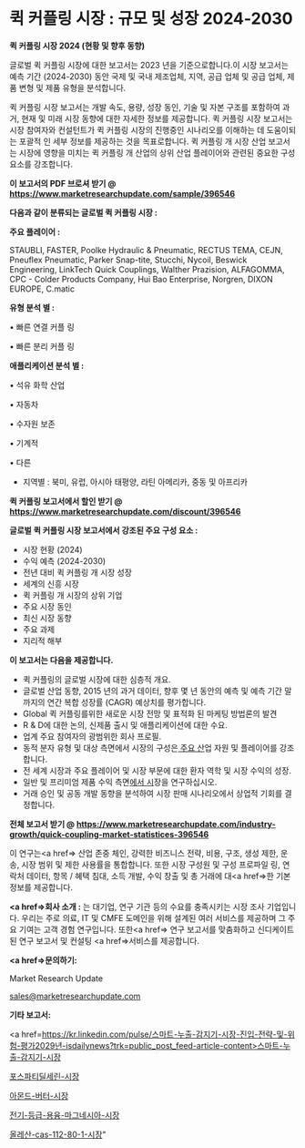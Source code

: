 # 퀵 커플링 시장 : 규모 및 성장 2024-2030

<strong>퀵 커플링 시장 2024 (현황 및 향후 동향)</strong>

글로벌 퀵 커플링 시장에 대한 보고서는 2023 년을 기준으로합니다.이 시장 보고서는 예측 기간 (2024-2030) 동안 국제 및 국내 제조업체, 지역, 공급 업체 및 공급 업체, 제품 변형 및 제품 유형을 분석합니다.

퀵 커플링 시장 보고서는 개발 속도, 용량, 성장 동인, 기술 및 자본 구조를 포함하여 과거, 현재 및 미래 시장 동향에 대한 자세한 정보를 제공합니다. 퀵 커플링 시장 보고서는 시장 참여자와 컨설턴트가 퀵 커플링 시장의 진행중인 시나리오를 이해하는 데 도움이되는 포괄적 인 세부 정보를 제공하는 것을 목표로합니다. 퀵 커플링 개 시장 산업 보고서는 시장에 영향을 미치는 퀵 커플링 개 산업의 상위 산업 플레이어와 관련된 중요한 구성 요소를 강조합니다.



<strong>이 보고서의 PDF 브로셔 받기 @ <a href=https://www.marketresearchupdate.com/sample/396546>https://www.marketresearchupdate.com/sample/396546</a></strong>



<strong>다음과 같이 분류되는 글로벌 퀵 커플링 시장 :</strong>



<strong>주요 플레이어 :</strong>

STAUBLI, FASTER, Poolke Hydraulic & Pneumatic, RECTUS TEMA, CEJN, Pneuflex Pneumatic, Parker Snap-tite, Stucchi, Nycoil, Beswick Engineering, LinkTech Quick Couplings, Walther Prazision, ALFAGOMMA, CPC - Colder Products Company, Hui Bao Enterprise, Norgren, DIXON EUROPE, C.matic



<strong>유형 분석 별 :</strong>

• 빠른 연결 커플 링

• 빠른 분리 커플 링



<strong>애플리케이션 분석 별 :</strong>

• 석유 화학 산업

• 자동차

• 수자원 보존

• 기계적

• 다른

<ul>
  <li>지역별 : 북미, 유럽, 아시아 태평양, 라틴 아메리카, 중동 및 아프리카</li>
</ul>


<strong>퀵 커플링 보고서에서 할인 받기 @ <a href=https://www.marketresearchupdate.com/discount/396546>https://www.marketresearchupdate.com/discount/396546</a></strong>



<strong>글로벌 퀵 커플링 시장 보고서에서 강조된 주요 구성 요소 :</strong>
<ul>
  <li>시장 현황 (2024)</li>
  <li>수익 예측 (2024-2030)</li>
  <li>전년 대비 퀵 커플링 개 시장 성장</li>
  <li>세계의 신흥 시장</li>
  <li>퀵 커플링 개 시장의 상위 기업</li>
  <li>주요 시장 동인</li>
  <li>최신 시장 동향</li>
  <li>주요 과제</li>
  <li>지리적 해부</li>
</ul>


<strong>이 보고서는 다음을 제공합니다.</strong>
<ul>
  <li>퀵 커플링의 글로벌 시장에 대한 심층적 개요.</li>
  <li>글로벌 산업 동향, 2015 년의 과거 데이터, 향후 몇 년 동안의 예측 및 예측 기간 말까지의 연간 복합 성장률 (CAGR) 예상치를 평가합니다.</li>
  <li>Global 퀵 커플링를위한 새로운 시장 전망 및 표적화 된 마케팅 방법론의 발견</li>
  <li>R &amp; D에 대한 논의, 신제품 출시 및 애플리케이션에 대한 수요.</li>
  <li>업계 주요 참여자의 광범위한 회사 프로필.</li>
  <li>동적 분자 유형 및 대상 측면에서 시장의 구성은<a href=> 주요 산</a>업 자원 및 플레이어를 강조합니다.</li>
  <li>전 세계 시장과 주요 플레이어 및 시장 부문에 대한 환자 역학 및 시장 수익의 성장.</li>
  <li>일반 및 프리미엄 제품 수익 측면<a href=>에서 시</a>장을 연구하십시오.</li>
  <li>거래 승인 및 공동 개발 동향을 분석하여 시장 판매 시나리오에서 상업적 기회를 결정합니다.</li>
</ul>



<strong>전체 보고서 받기 @ <a href=https://www.marketresearchupdate.com/industry-growth/quick-coupling-market-statistices-396546>https://www.marketresearchupdate.com/industry-growth/quick-coupling-market-statistices-396546</a></strong>

이 연구는<a href=> 산업 존중</a> 체인, 강력한 비즈니스 전략, 비용, 구조, 생성 제한, 운송, 시장 범위 및 제한 사용률을 통합합니다. 또한 시장 구성원 및 구성 프로파일 링, 연락처 데이터, 항목 / 혜택 침대, 소득 개발, 수익 창출 및 총 거래에 대<a href=>한 기본 </a>정보를 제공합니다.



<strong><a href=>회사 소</a>개 :</strong>
는 대기업, 연구 기관 등의 수요를 충족시키는 시장 조사 기업입니다. 우리는 주로 의료, IT 및 CMFE 도메인을 위해 설계된 여러 서비스를 제공하며 그 주요 기여는 고객 경험 연구입니다. 또한<a href=> 연구 보</a>고서를 맞춤화하고 신디케이트 된 연구 보고서 및 컨설팅 <a href=>서비스</a>를 제공합니다.



<strong><a href=>문의하기:</a></strong>

Market Research Update

sales@marketresearchupdate.com



<strong>기타 보고서:</strong>

<a href=https://kr.linkedin.com/pulse/스마트-누출-감지기-시장-진입-전략-및-위험-평가2029년-isdailynews?trk=public_post_feed-article-content>스마트-누출-감지기-시장</a>

<a href=https://www.linkedin.com/pulse/포스파티딜세린-시장-현재-및-미래-성장-2029-market-matrix-musings-analysis-5gahf/>포스파티딜세린-시장</a>

<a href=https://www.linkedin.com/pulse/아몬드-버터-시장-현재-및-미래-성장-2029-survey-savvy-insights-360-analysis-dusbf/>아몬드-버터-시장</a>

<a href=https://www.linkedin.com/pulse/전기-등급-용융-마그네시아-시장-동향-및-성장-전망-consumer-connection-compendium-ana-qaxif/>전기-등급-용융-마그네시아-시장</a>

<a href=https://www.linkedin.com/pulse/올레산-cas-112-80-1-시장-규모-및-성장-2023-analytics-avenue-adventures-24-ana-jt19c/>올레산-cas-112-80-1-시장</a>"
